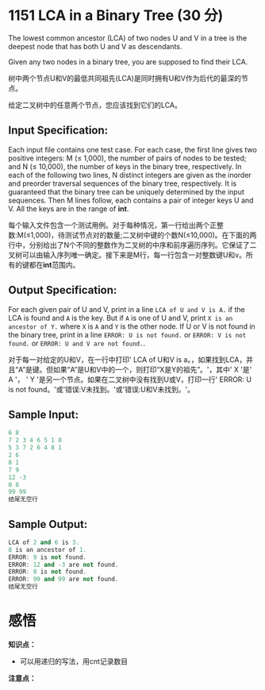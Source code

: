 # 1151 LCA in a Binary Tree (30 分)

The lowest common ancestor (LCA) of two nodes U and V in a tree is the deepest node that has both U and V as descendants.

Given any two nodes in a binary tree, you are supposed to find their LCA.

树中两个节点U和V的最低共同祖先(LCA)是同时拥有U和V作为后代的最深的节点。

给定二叉树中的任意两个节点，您应该找到它们的LCA。

## Input Specification:

Each input file contains one test case. For each case, the first line gives two positive integers: M (≤ 1,000), the number of pairs of nodes to be tested; and N (≤ 10,000), the number of keys in the binary tree, respectively. In each of the following two lines, N distinct integers are given as the inorder and preorder traversal sequences of the binary tree, respectively. It is guaranteed that the binary tree can be uniquely determined by the input sequences. Then M lines follow, each contains a pair of integer keys U and V. All the keys are in the range of **int**.

每个输入文件包含一个测试用例。对于每种情况，第一行给出两个正整数:M(≤1,000)，待测试节点对的数量;二叉树中键的个数N(≤10,000)。在下面的两行中，分别给出了N个不同的整数作为二叉树的中序和前序遍历序列。它保证了二叉树可以由输入序列唯一确定。接下来是M行，每一行包含一对整数键U和v。所有的键都在**int**范围内。

## Output Specification:

For each given pair of U and V, print in a line `LCA of U and V is A.` if the LCA is found and `A` is the key. But if `A` is one of U and V, print `X is an ancestor of Y.` where `X` is `A` and `Y` is the other node. If U or V is not found in the binary tree, print in a line `ERROR: U is not found.` or `ERROR: V is not found.` or `ERROR: U and V are not found.`.

对于每一对给定的U和V，在一行中打印' LCA of U和V is a。，如果找到LCA，并且“A”是键。但如果“A”是U和V中的一个，则打印“X是Y的祖先”。'，其中' X '是' A '， ' Y '是另一个节点。如果在二叉树中没有找到U或V，打印一行' ERROR: U is not found。'或'错误:V未找到。'或'错误:U和V未找到。'。

## Sample Input:

```cpp
6 8
7 2 3 4 6 5 1 8
5 3 7 2 6 4 8 1
2 6
8 1
7 9
12 -3
0 8
99 99
结尾无空行
```

## Sample Output:

```cpp
LCA of 2 and 6 is 3.
8 is an ancestor of 1.
ERROR: 9 is not found.
ERROR: 12 and -3 are not found.
ERROR: 0 is not found.
ERROR: 99 and 99 are not found.
结尾无空行
```

# 感悟

**知识点：**

- 可以用递归的写法，用cnt记录数目

**注意点：**